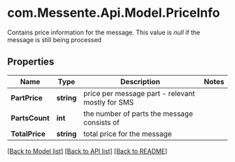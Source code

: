 # com.Messente.Api.Model.PriceInfo
Contains price information for the message. This value is *null* if the message is still being processed

## Properties

Name | Type | Description | Notes
------------ | ------------- | ------------- | -------------
**PartPrice** | **string** | price per message part - relevant mostly for SMS | 
**PartsCount** | **int** | the number of parts the message consists of | 
**TotalPrice** | **string** | total price for the message | 

[[Back to Model list]](../README.md#documentation-for-models) [[Back to API list]](../README.md#documentation-for-api-endpoints) [[Back to README]](../README.md)

